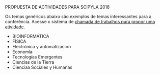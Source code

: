 PROPUESTA DE ACTIVIDADES PARA SCIPYLA 2018

Os temas genéricos abaixo são exemplos de temas interessantes para a conferência. Acesse o sistema de [chamada de trabalhos para propor uma atividade](https://www.papercall.io/scipyla2018).

- BIOINFORMÁTICA
- FÍSICA
- Electrónica y automatización
- Economía
- Tecnologías Emergentes
- Ciencias de la Tierra
- Cienciaa Sociales y Humanas

